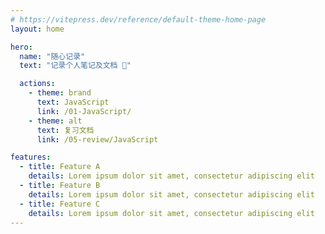```yaml
---
# https://vitepress.dev/reference/default-theme-home-page
layout: home

hero:
  name: "随心记录"
  text: "记录个人笔记及文档 📝"

  actions:
    - theme: brand
      text: JavaScript
      link: /01-JavaScript/
    - theme: alt
      text: 复习文档
      link: /05-review/JavaScript

features:
  - title: Feature A
    details: Lorem ipsum dolor sit amet, consectetur adipiscing elit
  - title: Feature B
    details: Lorem ipsum dolor sit amet, consectetur adipiscing elit
  - title: Feature C
    details: Lorem ipsum dolor sit amet, consectetur adipiscing elit
---
```

